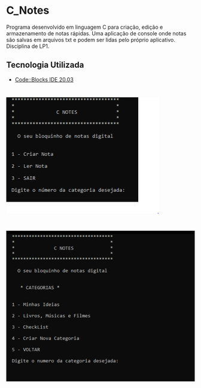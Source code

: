 
# C_Notes
Programa desenvolvido em linguagem C para criação, edição e armazenamento de notas rápidas.
Uma aplicação de console onde notas são salvas em arquivos txt e podem ser lidas pelo próprio aplicativo.
Disciplina de LP1.

## Tecnologia Utilizada

- [Code::Blocks IDE 20.03](https://www.codeblocks.org/downloads/)

<h1 align="left">
    <img src="https://github.com/LucasEPaduam/C_Notes/blob/main/Abertura1.PNG?raw=true"/>
</h1>
<h1 align="left">
 <img src="https://github.com/LucasEPaduam/C_Notes/blob/main/Menu.PNG?raw=true"/> 
</h1>

